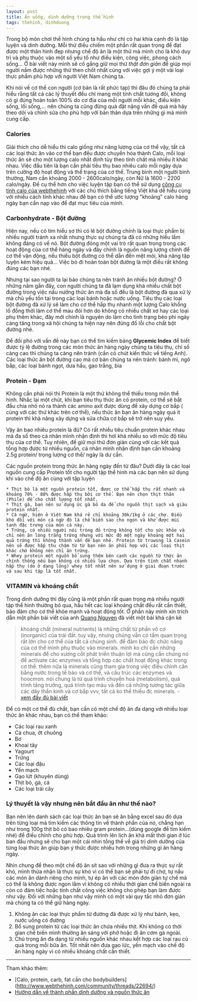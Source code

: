 ```yaml
---
layout: post
title: Ăn uống, dinh dưỡng trong thể hình
tags: thehinh, dinhduong  
---
```


Trong bộ môn chơi thể hình chúng ta hầu như chỉ có hai khía cạnh đó là tập luyện và dinh dưỡng. Mỗi thứ điều chiếm một phần rất quan trọng để đạt được một thân hình đẹp nhưng chế độ ăn là một thứ mà mình cho là khó duy trì và phụ thuộc vào một số yếu tố như điều kiện, công việc, phong cách sống... Ở bài viết này mình sẽ cố gắng giữ mọi thứ *thật đơn giản* để giúp mọi người nắm được những thứ then chốt nhất cùng với việc gợi ý một vài loại thực phẩm phù hợp với người Việt Nam chúng ta. 

Khi nói về cơ thể con người (cơ bản là rất phức tạp) thì đâu đó chúng ta phải hiểu rằng tất cả các lý thuyết đều chỉ mang một tính chất tương đối, không có gì đúng hoàn toàn 100% do cơ địa của mỗi người mỗi khác, điều kiện sống, lối sống,... nên chúng ta cũng đừng quá đặt nặng vấn đề quá mà hãy theo dõi và chỉnh sửa cho phù hợp với bản thân dựa trên những gì mà mình cung cấp.

### Calories

Giải thích cho dễ hiểu thì calo giống như năng lượng của cơ thể vậy, tất cả các loại thức ăn vào cơ thể bạn đều được chuyển hóa thành Calo, mỗi loại thức ăn sẽ cho một lượng calo nhất định tùy theo tính chất mà nhiều ít khác nhau. Việc đầu tiên là bạn cần phải tiêu thụ bao nhiêu calo mỗi ngày dựa trên cường độ hoạt động và thể trạng của cơ thể. Trung bình một người bình thường, Nam cần khoảng 2000 - 2600calo/ngày, còn Nữ là 1600 - 2200 calo/ngày. Để cụ thể hơn cho việc luyện tập bạn có thể sử dụng [công cụ tính calo của webthehinh](http://www.webthehinh.com/community/pages/cong-cu-tinh-luong-calo-bodybuilders/) với các chú thích bằng tiếng Việt khá dễ hiểu cùng với nhiều cách tính khác nhau để bạn có thể ước lượng "khoảng" calo hàng ngày bạn cần nạp vào để đạt mục tiêu của mình.

### Carbonhydrate - Bột đường

Hiện nay, nếu có tìm hiểu sơ thì có lẽ bột đường chính là loại thực phẩm bị nhiều người tránh xa nhất nhưng thực sự chúng ta đã có những hiểu lầm không đáng có về nó. Bột đường đóng một vai trò rất quan trọng trong các hoạt động của cơ thể hàng ngày và đây chính là nguồn năng lượng chính để cơ thể vận động, nếu thiếu bột đường có thể dẫn đến mệt mỏi, khả năng tập luyện kém hiệu quả... Việc bỏ đi hoàn toàn bột đường là một điều rất không đúng các bạn nhé.

Nhưng tại sao người ta lại bảo chúng ta nên tránh ăn nhiều bột đường? Ở những năm gần đây, con người chúng ta đã lạm dụng khá nhiều chất bột đường trong việc nấu nướng thức ăn mà đa số đều là bột đường đã qua xử lý mà chủ yếu tồn tại trong các loại bánh hoặc nước uống. Tiêu thụ các loại bột đường đã xử lý sẽ làm cho cơ thể hấp thụ nhanh một lượng Calo khổng lồ đồng thời làm cơ thể mau đói hơn do không có nhiều chất xơ hay các loại phụ thêm khác, đây mới chính là nguyên do làm cho tình trạng béo phì ngày càng tăng trong xã hội chúng ta hiện nay nên đừng đổ lỗi cho chất bột đường nhé.

Để đối phó với vấn đề này bạn có thể tìm kiếm bảng **Glycemic Index** để biết được tỷ lệ đường trong các món thức ăn hàng ngày chúng ta tiêu thụ, chỉ số càng cao thì chúng ta càng nên tránh (cần có chút kiến thức về tiếng Anh). Các loại thức ăn bột đường cao mà cơ bản chúng ta nên tránh: bánh mì, ngô bắp, các loại bánh ngọt, dưa hấu, gạo trắng, bia

### Protein - Đạm

Không cần phải nói thì Protein là một thứ không thể thiếu trong môn thể hình. Nhắc lại một chút, khi bạn tiêu thụ thức ăn có protein, cơ thể sẽ bắt đầu chia nhỏ nó ra thành các amino axit được dùng để xây dựng cơ bắp ( cùng với các thứ khác trên cơ thể), nếu thức ăn bạn ăn hàng ngày quá ít protein thì khả năng xây dựng và sửa chữa cơ bắp sẽ trở nên suy yếu.

Vậy ăn bao nhiêu protein là đủ? Có rất nhiều tiêu chuẩn protein khác nhau mà đa số theo cá nhân mình nhận định thì hơi khá nhiều so với mức độ tiêu thụ của cơ thể. Tuy nhiên, để giữ mọi thứ đơn giản cùng với các kết quả tổng hợp được từ nhiều nguồn, cá nhân mình nhận định bạn cần khoảng 2.5g protein/ trọng lượng cơ thể/ ngày là dư cần. 

Các nguồn protein trong thức ăn hàng ngày đến từ đâu? Dưới đây là các loại nguồn cung cấp Protein tốt cho người tập thể hình mà các bạn nên sử dụng khi vào chế độ ăn cùng với tập luyện

	* Thịt bò là một nguồn protein tốt, được cơ thể hấp thụ rất nhanh và khoảng 70% - 80% được hấp thụ bởi cơ thể. Bạn nên chọn thịt thăn (Phile) để cho chất lượng tốt nhất.
	* Thịt gà, bạn nên sử dụng ức gà bỏ da để cho nguồn thịt sạch và giàu protein nhất.
	* Cá ngừ, hiện ở Việt Nam khá rẻ chỉ khoảng 30k/1kg ở các chợ. Điều khó đối với món cá ngừ đó là chế biến sao cho ngon và khử được mùi tanh đặc trưng của món cá này.
	* Trứng, có nhiều người nói tròng đỏ trứng không tốt cho sức khỏe và chỉ nên ăn lòng trắng trứng nhưng với mức độ một ngày khoảng một hai quả trứng thì không thành vấn đề bạn nhé. Protein từ truwsng là Casein nên sẽ được hấp thu chậm từ từ bạn nên ăn phối hợp với các loại thịt khác chứ không nên chỉ ăn trứng.
	* Whey protein một nguồn bổ sung thêm bên cạnh các nguồn từ thức ăn chính thống nếu bạn không có nhiều lựa chọn. Dựa trên tính chất nhanh hấp thụ (do ở dạng lỏng) whey tốt nhất nên sử dụng ở giai đoạn trước và sau khi tập là tốt nhất.

### VITAMIN và khoáng chất

Trong dinh dưỡng thì đây cũng là một phần rất quan trọng mà nhiều người tập thể hình thường bỏ qua, hầu hết các loại khoáng chất đều rất cần thiết, bảo đảm cho cơ thể khỏe mạnh và hoạt động tốt. Ở phần này mình xin trích dẫn một phần bài viết của anh [Quang Nguyen](https://www.facebook.com/quangbangs) đã viết một bài khá cặn kẽ

>khoáng chất (mineral nutrients) là những chất từ phần vô cơ (inorganic) của trái đất. tuy vậy, nhưng chúng vẫn có tầm quan trọng rất lớn cho cơ thể của tất cả chúng sinh. để đảm bảo đc chức năng của cơ thể mình phụ thuộc vào minerals. mình ko chỉ cần những minerals để cho xương cốt phát triển thuận lợi mà cũng cần chúng nó để activate các enzymes và tổng hợp các chất hoạt động khác trong cơ thể. thêm nữa là minerals cũng tham gia trong việc điều chỉnh cân bằng nước trong tế bào và cơ thể, và cấu trúc các enzymes và hoocmon. nói chung là từ quá trình chuyển hoá (metabolism), quá trình tăng trưởng, quá trình tạo máu và đến cả những tương tác giữa các dây thần kinh và cơ bắp vvv, tất cả ko thể thiếu đc minerals. - [xem đầy đủ bài viết](https://www.facebook.com/photo.php?fbid=1191861580832707&set=a.467984566553749.110479.100000266292939&type=3&theater)

Để có một cơ thể đủ chất, bạn cần có một chế độ ăn đa dạng với nhiều loại thức ăn khác nhau, bạn có thể tham khảo:

 * Các loại rau xanh
 * Cà chua, ớt chuông
 * Bơ
 * Khoai tây
 * Yagourt
 * Trứng
 * Các loại đậu
 * Yến mạch
 * Gạo lứt (khuyên dùng)
 * Thịt bò, gà, cá
 * Các loại trái cây

### Lý thuyết là vậy nhưng nên bắt đầu ăn như thế nào?

Bạn nên lên danh sách các loại thức ăn bạn sẽ ăn bằng excel sau đó dựa trên từng loại mà tìm kiếm các thông tin về thành phần của nó, chẳng hạn như trong 100g thịt bò có bao nhiêu gram protein...(dùng google để tìm kiếm nhé) để điều chỉnh cho phù hợp. Quá trình lên lịch ăn khá mất thời gian ở lúc ban đầu nhưng sẽ cho bạn một cái nhìn tổng thể về giá trị dinh dưỡng của từng loại thức ăn giúp bạn ý thức được nhiều hơn trong những gì ăn hàng ngày.

Nhìn chung để theo một chế độ ăn sít sao với những gì đưa ra thực sự rất khó, mình thừa nhận là thực sự khó vì có thể bạn sẽ phải tự đi chợ, tự nấu các món ăn dành riêng cho mình, tự ép ăn với các món đơn giản tự chế mà có thể là không được ngon lắm vì không có nhiều thời gian chế biến ngoài ra còn có đám tiệc hoặc tính chất công việc không cho phép bạn làm được như vậy. Đối với những bạn như vậy mình có một vài quy tắc nhỏ đơn giản mà chúng ta có thể giữ hàng ngày.

 1. Không ăn các loại thực phẩm từ đường đã được xử lý như bánh, kẹo, nước uống có đường
 2. Bổ sung protein từ các loại thức ăn chứa nhiều thịt. Khi không có thời gian chế biến mình thường ăn sáng với phở hoặc đi ăn cơm gà ngoài.
 3. Chú trọng ăn đa dạng từ nhiều nguồn khác nhau kết hợp các loại rau củ quả trong mỗi bữa ăn. Tốt nhất nên đưa gạo lức, yến mạch vào chế độ ăn hàng ngày vì có nhiều khoáng chất cần thiết.

---
Tham khảo thêm:

 * [Calo, protein, carb, fat cần cho bodybuilders] (http://www.webthehinh.com/community/threads/22694/)
 * [Hướng dẫn về thành phần dinh dưỡng và nguồn thức ăn](http://www.webthehinh.com/community/threads/22699/)

